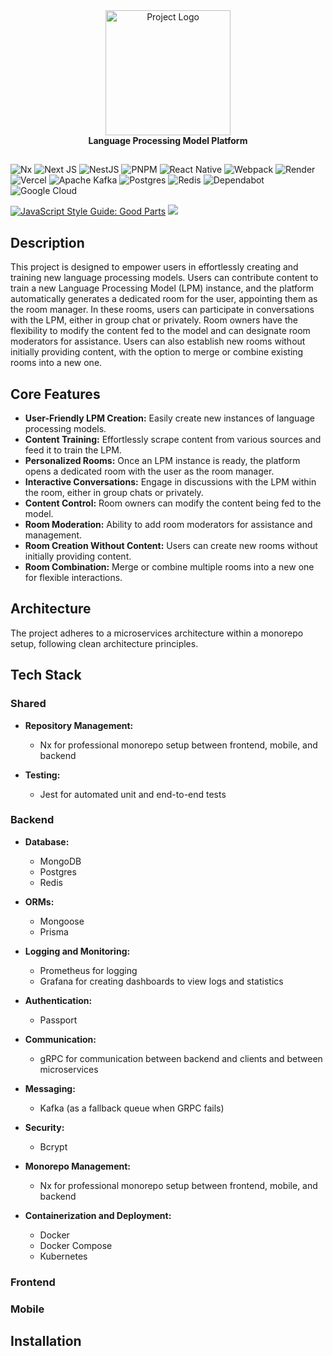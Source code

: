 <div align="center">
  <img src="LOGO_URL" width="200" alt="Project Logo" />
</div>

<div  align="center"><strong>Language Processing Model Platform</strong></div>

##

![Nx](https://img.shields.io/badge/nx-143055?style=for-the-badge&logo=nx&logoColor=white)
![Next JS](https://img.shields.io/badge/Next-black?style=for-the-badge&logo=next.js&logoColor=white)
![NestJS](https://img.shields.io/badge/nestjs-%23E0234E.svg?style=for-the-badge&logo=nestjs&logoColor=white)
![PNPM](https://img.shields.io/badge/pnpm-%234a4a4a.svg?style=for-the-badge&logo=pnpm&logoColor=f69220)
![React Native](https://img.shields.io/badge/react_native-%2320232a.svg?style=for-the-badge&logo=react&logoColor=%2361DAFB)
![Webpack](https://img.shields.io/badge/webpack-%238DD6F9.svg?style=for-the-badge&logo=webpack&logoColor=black)
![Render](https://img.shields.io/badge/Render-%46E3B7.svg?style=for-the-badge&logo=render&logoColor=white)
![Vercel](https://img.shields.io/badge/vercel-%23000000.svg?style=for-the-badge&logo=vercel&logoColor=white)
![Apache Kafka](https://img.shields.io/badge/Apache%20Kafka-000?style=for-the-badge&logo=apachekafka)
![Postgres](https://img.shields.io/badge/postgres-%23316192.svg?style=for-the-badge&logo=postgresql&logoColor=white)
![Redis](https://img.shields.io/badge/redis-%23DD0031.svg?style=for-the-badge&logo=redis&logoColor=white)
![Dependabot](https://img.shields.io/badge/dependabot-025E8C?style=for-the-badge&logo=dependabot&logoColor=white)
![Google Cloud](https://img.shields.io/badge/GoogleCloud-%234285F4.svg?style=for-the-badge&logo=google-cloud&logoColor=white)

[![JavaScript Style Guide: Good Parts](https://img.shields.io/badge/code%20style-goodparts-brightgreen.svg?style=flat)](https://github.com/dwyl/goodparts "JavaScript The Good Parts")
![](https://github.com/abdelrahman-essawy/gpthub/actions/workflows/LintTestBuild-CI.yml/badge.svg)

## Description

This project is designed to empower users in effortlessly creating and training new language processing models. Users can contribute content to train a new Language Processing Model (LPM) instance, and the platform automatically generates a dedicated room for the user, appointing them as the room manager. In these rooms, users can participate in conversations with the LPM, either in group chat or privately. Room owners have the flexibility to modify the content fed to the model and can designate room moderators for assistance. Users can also establish new rooms without initially providing content, with the option to merge or combine existing rooms into a new one.

## Core Features

- **User-Friendly LPM Creation:** Easily create new instances of language processing models.
- **Content Training:** Effortlessly scrape content from various sources and feed it to train the LPM.
- **Personalized Rooms:** Once an LPM instance is ready, the platform opens a dedicated room with the user as the room manager.
- **Interactive Conversations:** Engage in discussions with the LPM within the room, either in group chats or privately.
- **Content Control:** Room owners can modify the content being fed to the model.
- **Room Moderation:** Ability to add room moderators for assistance and management.
- **Room Creation Without Content:** Users can create new rooms without initially providing content.
- **Room Combination:** Merge or combine multiple rooms into a new one for flexible interactions.

## Architecture

The project adheres to a microservices architecture within a monorepo setup, following clean architecture principles.

## Tech Stack
### Shared
- **Repository Management:**
  - Nx for professional monorepo setup between frontend, mobile, and backend
    
- **Testing:**
  - Jest for automated unit and end-to-end tests

### Backend
- **Database:**
  - MongoDB
  - Postgres
  - Redis

- **ORMs:**
  - Mongoose
  - Prisma
 
- **Logging and Monitoring:**
  - Prometheus for logging
  - Grafana for creating dashboards to view logs and statistics

- **Authentication:**
  - Passport
  
- **Communication:**
  - gRPC for communication between backend and clients and between microservices

- **Messaging:**
  - Kafka (as a fallback queue when GRPC fails)

- **Security:**
  - Bcrypt

- **Monorepo Management:**
  - Nx for professional monorepo setup between frontend, mobile, and backend 

- **Containerization and Deployment:**
  - Docker
  - Docker Compose
  - Kubernetes
 
### Frontend

### Mobile

## Installation

